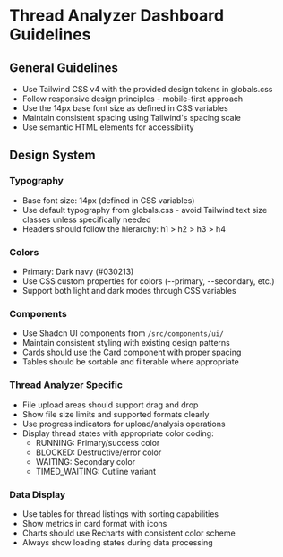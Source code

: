 # Thread Analyzer Dashboard Guidelines

## General Guidelines

* Use Tailwind CSS v4 with the provided design tokens in globals.css
* Follow responsive design principles - mobile-first approach
* Use the 14px base font size as defined in CSS variables
* Maintain consistent spacing using Tailwind's spacing scale
* Use semantic HTML elements for accessibility

## Design System

### Typography
* Base font size: 14px (defined in CSS variables)
* Use default typography from globals.css - avoid Tailwind text size classes unless specifically needed
* Headers should follow the hierarchy: h1 > h2 > h3 > h4

### Colors
* Primary: Dark navy (#030213)
* Use CSS custom properties for colors (--primary, --secondary, etc.)
* Support both light and dark modes through CSS variables

### Components
* Use Shadcn UI components from `/src/components/ui/`
* Maintain consistent styling with existing design patterns
* Cards should use the Card component with proper spacing
* Tables should be sortable and filterable where appropriate

### Thread Analyzer Specific
* File upload areas should support drag and drop
* Show file size limits and supported formats clearly
* Use progress indicators for upload/analysis operations
* Display thread states with appropriate color coding:
  - RUNNING: Primary/success color
  - BLOCKED: Destructive/error color
  - WAITING: Secondary color
  - TIMED_WAITING: Outline variant

### Data Display
* Use tables for thread listings with sorting capabilities
* Show metrics in card format with icons
* Charts should use Recharts with consistent color scheme
* Always show loading states during data processing